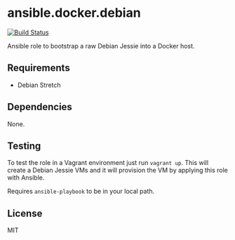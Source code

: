 # ansible.docker.debian

[![Build Status](https://travis-ci.org/bjorand/ansible.docker.debian.svg)](https://travis-ci.org/bjorand/ansible.docker.debian)

Ansible role to bootstrap a raw Debian Jessie into a Docker host.

## Requirements

- Debian Stretch

## Dependencies

None.

## Testing

To test the role in a Vagrant environment just run `vagrant up`.  This will
create a Debian Jessie VMs and it will provision the VM by applying this role with Ansible.

Requires `ansible-playbook` to be in your local path.

## License

MIT
